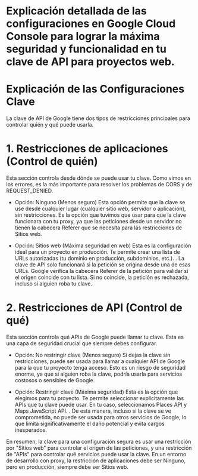 # Explicación detallada de las configuraciones en Google Cloud Console para lograr la máxima seguridad y funcionalidad en tu clave de API para proyectos web.

# Explicación de las Configuraciones Clave
La clave de API de Google tiene dos tipos de restricciones principales para controlar quién y qué puede usarla.

# 1. Restricciones de aplicaciones (Control de quién)
Esta sección controla desde dónde se puede usar tu clave. Como vimos en los errores, es la más importante para resolver los problemas de CORS y de REQUEST_DENIED.

* Opción: Ninguno (Menos seguro)
Esta opción permite que la clave se use desde cualquier lugar (cualquier sitio web, servidor o aplicación), sin restricciones. 
Es la opción que tuvimos que usar para que la clave funcionara con tu proxy, ya que las peticiones desde un servidor no tienen la cabecera Referer que se necesita para las restricciones de Sitios web.

* Opción: Sitios web (Máxima seguridad en web)
Esta es la configuración ideal para un proyecto en producción. 
Te permite crear una lista de URLs autorizadas (tu dominio en producción, subdominios, etc.). . La clave de API solo funcionará si la petición se origina desde una de esas URLs. 
Google verifica la cabecera Referer de la petición para validar si el origen coincide con tu lista.
Si no coincide, la petición es rechazada, incluso si alguien roba tu clave.

# 2. Restricciones de API (Control de qué)
Esta sección controla qué APIs de Google puede llamar tu clave. Esta es una capa de seguridad crucial que siempre debes configurar.

* Opción: No restringir clave (Menos seguro)
Si dejas la clave sin restricciones, puede ser usada para llamar a cualquier API de Google para la que tu proyecto tenga acceso. Esto es un riesgo de seguridad enorme, ya que si alguien roba la clave, podría usarla para servicios costosos o sensibles de Google.

* Opción: Restringir clave (Máxima seguridad)
Esta es la opción que elegimos para tu proyecto. Te permite seleccionar explícitamente las APIs que tu clave puede usar.
En tu caso, seleccionamos Places API y Maps JavaScript API. .
De esta manera, incluso si la clave se ve comprometida, no puede ser usada para otros servicios de Google, lo que limita significativamente el daño potencial y evita cargos inesperados.

En resumen, la clave para una configuración segura es usar una restricción por "Sitios web" para controlar el origen de las peticiones, y una restricción de "APIs" para controlar qué servicios puede usar la clave. 
En un entorno de desarrollo con proxy, la restricción de aplicaciones debe ser Ninguno, pero en producción, siempre debe ser Sitios web.
